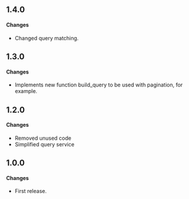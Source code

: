 1.4.0
------
#### Changes
* Changed query matching.

1.3.0
------
#### Changes
* Implements new function build_query to be used with pagination, for example.

1.2.0
------
#### Changes
* Removed unused code
* Simplified query service

1.0.0
------
#### Changes
* First release.